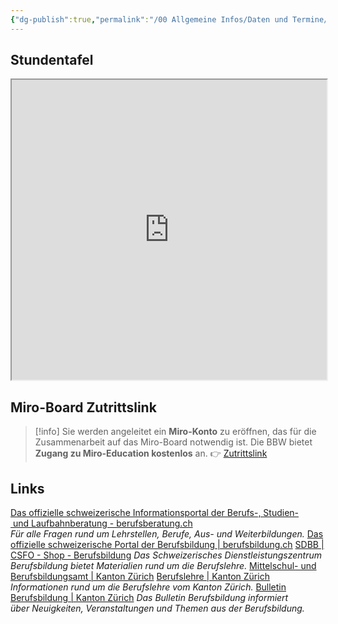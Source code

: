 ```yaml
---
{"dg-publish":true,"permalink":"/00 Allgemeine Infos/Daten und Termine/"}
---
```


## Stundentafel
<iframe src="https://drive.google.com/file/d/1p-99ScPpQAz9HI6YxDsEyyfr_pHhelMR/preview" width="100%" height="480" allow="autoplay"></iframe>

## Miro-Board Zutrittslink

>[!info]
>Sie werden angeleitet ein **Miro-Konto** zu eröffnen, das für die Zusammenarbeit auf das Miro-Board notwendig ist. Die BBW bietet **Zugang zu Miro-Education kostenlos** an.
>👉 [Zutrittslink](https://miro.com/welcomeonboard/Y2ZKZm9FOER5U0pFajlGU3F2WFU4T2FHd09kNG1JeXZ0TU0rbTFVUWZFTWdud0krcFRnODR6eUhIU3ZEdXQ1NkJFbHdUUWpNVUQ4ZDBZMmpXN1E5U0RyRDFlN1I2c3NLeFI4N0hubHVkUE54NHFoMEJYNVY4SXdSYWpINVRYYy8hZQ==?share_link_id=4901457602)

## Links
[Das offizielle schweizerische Informationsportal der Berufs-, Studien- und Laufbahnberatung - berufsberatung.ch](https://www.berufsberatung.ch/dyn/show/1418)
*Für alle Fragen rund um Lehrstellen, Berufe, Aus- und Weiterbildungen.*
[Das offizielle schweizerische Portal der Berufsbildung | berufsbildung.ch](https://www.berufsbildung.ch/de)
[SDBB | CSFO - Shop - Berufsbildung](https://shop.sdbb.ch/berufsbildung-1.html)
*Das Schweizerisches Dienstleistungszentrum Berufsbildung bietet Materialien rund um die Berufslehre.*
[Mittelschul- und Berufsbildungsamt | Kanton Zürich](https://www.zh.ch/de/bildungsdirektion/mittelschul-berufsbildungsamt.html)
[Berufslehre | Kanton Zürich](https://www.zh.ch/de/bildung/berufslehre.html)
*Informationen rund um die Berufslehre vom Kanton Zürich.*
[Bulletin Berufsbildung | Kanton Zürich](https://www.zh.ch/de/bildung/berufslehre/bulletin-berufsbildung.html)
*Das Bulletin Berufsbildung informiert über Neuigkeiten, Veranstaltungen und Themen aus der Berufsbildung.*